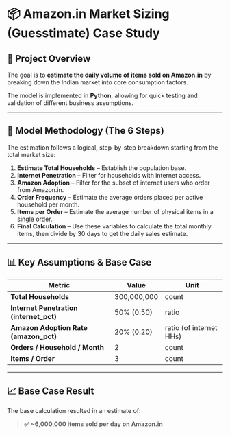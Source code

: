 # 📦 Amazon.in Market Sizing (Guesstimate) Case Study

## 🎯 Project Overview

The goal is to **estimate the daily volume of items sold on Amazon.in** by breaking down the Indian market into core consumption factors.  

The model is implemented in **Python**, allowing for quick testing and validation of different business assumptions.  

---

## 🧮 Model Methodology (The 6 Steps)
The estimation follows a logical, step-by-step breakdown starting from the total market size:

1. **Estimate Total Households** – Establish the population base.  
2. **Internet Penetration** – Filter for households with internet access.  
3. **Amazon Adoption** – Filter for the subset of internet users who order from Amazon.in.  
4. **Order Frequency** – Estimate the average orders placed per active household per month.  
5. **Items per Order** – Estimate the average number of physical items in a single order.  
6. **Final Calculation** – Use these variables to calculate the total monthly items, then divide by 30 days to get the daily sales estimate.  

---

## 📊 Key Assumptions & Base Case

| Metric                                  | Value          | Unit                       |
|-----------------------------------      |----------------|----------------------------|
| **Total Households**                    | 300,000,000    | count                      |
| **Internet Penetration (internet_pct)** | 50% (0.50)     | ratio                      |
| **Amazon Adoption Rate (amazon_pct)**   | 20% (0.20)     | ratio (of internet HHs)    |
| **Orders / Household / Month**          | 2              | count                      |
| **Items / Order**                       | 3              | count                      |

---

## 📈 Base Case Result
The base calculation resulted in an estimate of:

> **✅ ~6,000,000 items sold per day on Amazon.in**
